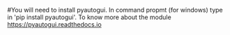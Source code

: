 #You will need to install pyautogui. In command propmt (for windows) type in 'pip install pyautogui'. To know more about the module https://pyautogui.readthedocs.io
